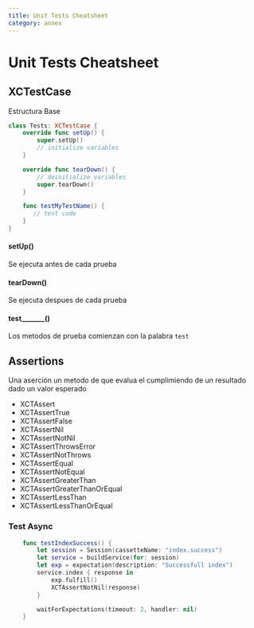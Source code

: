 ```yaml
---
title: Unit Tests Cheatsheet
category: annex
---
```


# Unit Tests Cheatsheet

## XCTestCase

Estructura Base

```swift
class Tests: XCTestCase {
    override func setUp() {
        super.setUp()
        // initialize variables
    }

    override func tearDown() {
        // deinitialize variables
        super.tearDown()
    }

    func testMyTestName() {
       // test code
    }
}
```

#### setUp()
Se ejecuta antes de cada prueba

#### tearDown()
Se ejecuta despues de cada prueba

#### test_______()
Los metodos de prueba comienzan con la palabra `test`

## Assertions
Una aserción un metodo de que evalua el cumplimiendo de un resultado dado un valor esperado

- XCTAssert
- XCTAssertTrue
- XCTAssertFalse
- XCTAssertNil
- XCTAssertNotNil
- XCTAssertThrowsError
- XCTAssertNotThrows
- XCTAssertEqual
- XCTAssertNotEqual
- XCTAssertGreaterThan
- XCTAssertGreaterThanOrEqual
- XCTAssertLessThan
- XCTAssertLessThanOrEqual

### Test Async

```swift
    func testIndexSuccess() {
        let session = Session(cassetteName: "index.success")
        let service = buildService(for: session)
        let exp = expectation(description: "Successfull index")
        service.index { response in
            exp.fulfill()
            XCTAssertNotNil(response)
        }

        waitForExpectations(timeout: 2, handler: nil)
    }

```
